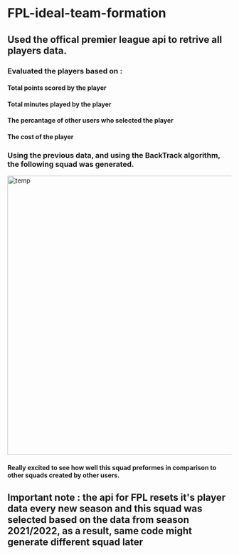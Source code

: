 # FPL-ideal-team-formation
## Used the offical premier league api to retrive all players data.
### Evaluated the players based on :
#### Total points scored by the player
#### Total minutes played by the player
#### The percantage of other users who selected the player
#### The cost of the player 
### Using the previous data, and using the BackTrack algorithm, the following squad was generated. 


<img width="626" alt="temp" src="https://user-images.githubusercontent.com/87566788/183143584-b773b6f2-8d03-4ce0-8a62-de2fa8bdfe1e.png">

#### Really excited to see how well this squad preformes in comparison to other squads created by other users.

## Important note : the api for FPL resets it's player data every new season and this squad was selected based on the data from season 2021/2022, as a result, same code might generate different squad later
